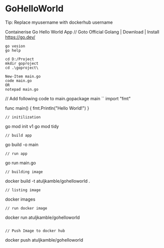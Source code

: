 # GoHelloWorld
Tip: Replace myusername with dockerhub username

Containerise Go Hello World App
// Goto Official Golang | Download | Install https://go.dev/
```
go vesion
go help
```
```
cd D:/Project
mkdir goproject
cd .\goproject\
```
```
New-Item main.go
code main.go
OR
notepad main.go
```
// Add following code to main.gopackage main
``
import "fmt"

func main() {
    fmt.Println("Hello World!")
}
```
// initilization
```
go mod init v1
go mod tidy
```
// build app
```
go build -o main
```
// run app
```
go run main.go
```
// building image
```
docker build -t atuljkamble/gohelloworld .
```
// listing image
```
docker images
```
// run docker image
```
docker run atuljkamble/gohelloworld
```

// Push Image to docker hub
```
docker push atuljkamble/gohelloworld
```
